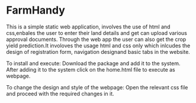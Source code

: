 # FarmHandy

This is a simple static web application, involves the use of html and css,enbales the user to enter their land details and get can upload various approval documents. Through the web app the user can also get the crop yield prediction.It involoves the usage html and css only which inlcudes the design of registration form, navigation designand basic tabs in the website.

To install and execute: Download the package and add it to the system. After adding it to the system click on the home.html file to execute as webpage.

To change the design and style of the webpage: Open the relevant css file and proceed with the required changes in it.

